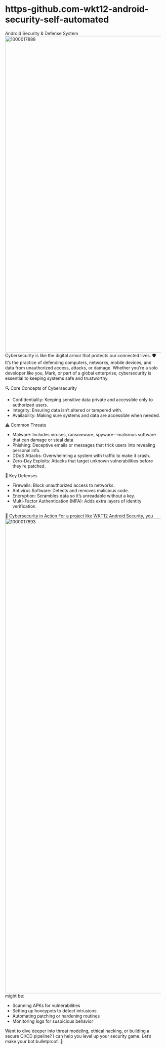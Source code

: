 # https-github.com-wkt12-android-security-self-automated
Android Security &amp; Defense System 
 <img width="1024" height="1024" alt="1000017888" src="https://github.com/user-attachments/assets/9e9fa79a-a6eb-4dc4-8514-239c868974ef" />
Cybersecurity is like the digital armor that protects our connected lives. 🛡️ It’s the practice of defending computers, networks, mobile devices, and data from unauthorized access, attacks, or damage. Whether you're a solo developer like you, Mark, or part of a global enterprise, cybersecurity is essential to keeping systems safe and trustworthy.

🔍 Core Concepts of Cybersecurity
- Confidentiality: Keeping sensitive data private and accessible only to authorized users.
- Integrity: Ensuring data isn’t altered or tampered with.
- Availability: Making sure systems and data are accessible when needed.

⚠️ Common Threats
- Malware: Includes viruses, ransomware, spyware—malicious software that can damage or steal data.
- Phishing: Deceptive emails or messages that trick users into revealing personal info.
- DDoS Attacks: Overwhelming a system with traffic to make it crash.
- Zero-Day Exploits: Attacks that target unknown vulnerabilities before they’re patched.

🧰 Key Defenses
- Firewalls: Block unauthorized access to networks.
- Antivirus Software: Detects and removes malicious code.
- Encryption: Scrambles data so it’s unreadable without a key.
- Multi-Factor Authentication (MFA): Adds extra layers of identity verification.

🚀 Cybersecurity in Action
For a project like WKT12 Android Security, you
<img width="1024" height="1536" alt="1000017893" src="https://github.com/user-attachments/assets/e9aa2199-2dda-499d-9020-c50c03d5a337" />
might be:
- Scanning APKs for vulnerabilities
- Setting up honeypots to detect intrusions
- Automating patching or hardening routines
- Monitoring logs for suspicious behavior

Want to dive deeper into threat modeling, ethical hacking, or building a secure CI/CD pipeline? I can help you level up your security game. Let’s make your bot bulletproof. 🔐
